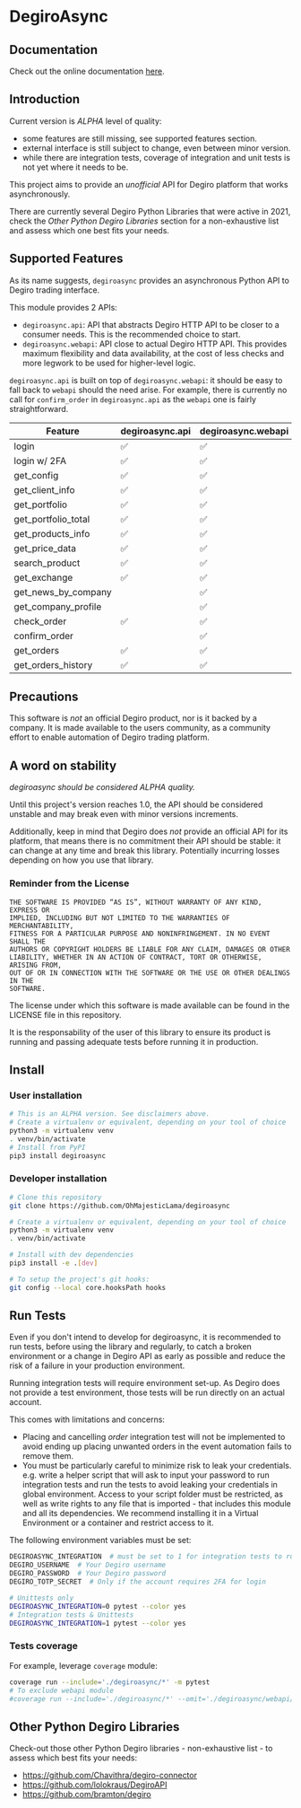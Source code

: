 # DegiroAsync

## Documentation

Check out the online documentation [here](https://ohmajesticlama.github.io/degiroasync/index.html).

## Introduction

Current version is _ALPHA_ level of quality:
- some features are still missing, see supported features section.
- external interface is still subject to change, even between minor version.
- while there are integration tests, coverage of integration and unit tests is
  not yet where it needs to be.


This project aims to provide an *unofficial* API for Degiro platform that works
asynchronously.

There are currently several Degiro Python Libraries that were
active in 2021, check the _Other Python Degiro Libraries_ section for a
non-exhaustive list and assess which one best fits your needs.


## Supported Features

As its name suggests, `degiroasync` provides an asynchronous Python API to
Degiro trading interface.

This module provides 2 APIs:
- `degiroasync.api`: API that abstracts Degiro HTTP API to be closer to
  a consumer needs. This is the recommended choice to start.
- `degiroasync.webapi`: API close to actual Degiro HTTP API.
  This provides maximum flexibility and data availability, at the cost of
  less checks and more legwork to be used for higher-level logic.

`degiroasync.api` is built on top of `degiroasync.webapi`: it should be easy
to fall back to `webapi` should the need arise. For example, there is currently
no call for `confirm_order` in `degiroasync.api` as the `webapi` one is fairly
straightforward.


| Feature             | degiroasync.api    | degiroasync.webapi |
|---------------------|--------------------|--------------------|
| login               | :white_check_mark: | :white_check_mark: |
| login w/ 2FA        | :white_check_mark: | :white_check_mark: |
| get_config          | :white_check_mark: | :white_check_mark: |
| get_client_info     | :white_check_mark: | :white_check_mark: |
| get_portfolio       | :white_check_mark: | :white_check_mark: |
| get_portfolio_total | :white_check_mark: | :white_check_mark: |
| get_products_info   | :white_check_mark: | :white_check_mark: |
| get_price_data      | :white_check_mark: | :white_check_mark: |
| search_product      | :white_check_mark: | :white_check_mark: |
| get_exchange        | :white_check_mark: | :white_check_mark: |
| get_news_by_company |                    | :white_check_mark: |
| get_company_profile |                    | :white_check_mark: |
| check_order         | :white_check_mark: | :white_check_mark: |
| confirm_order       |                    | :white_check_mark: |
| get_orders          | :white_check_mark: | :white_check_mark: |
| get_orders_history  | :white_check_mark: | :white_check_mark: |


## Precautions

This software is *not* an official Degiro product, nor is it backed by a company.
It is made available to the users community, as a community effort to enable
automation of Degiro trading platform.


## A word on stability
*degiroasync should be considered ALPHA quality.*

Until this project's version reaches 1.0, the API should be considered unstable
and may break even with minor versions increments.

Additionally, keep in mind that Degiro does *not* provide an official API
for its platform, that means there is no commitment their API should
be stable: it can change at any time and break this library. Potentially
incurring losses depending on how you use that library.


### Reminder from the License

```
THE SOFTWARE IS PROVIDED “AS IS”, WITHOUT WARRANTY OF ANY KIND, EXPRESS OR
IMPLIED, INCLUDING BUT NOT LIMITED TO THE WARRANTIES OF MERCHANTABILITY,
FITNESS FOR A PARTICULAR PURPOSE AND NONINFRINGEMENT. IN NO EVENT SHALL THE
AUTHORS OR COPYRIGHT HOLDERS BE LIABLE FOR ANY CLAIM, DAMAGES OR OTHER
LIABILITY, WHETHER IN AN ACTION OF CONTRACT, TORT OR OTHERWISE, ARISING FROM,
OUT OF OR IN CONNECTION WITH THE SOFTWARE OR THE USE OR OTHER DEALINGS IN THE
SOFTWARE.
```
The license under which this software is made available can be found in
the LICENSE file in this repository.

It is the responsability of the user of this library to ensure its
product is running and passing adequate tests before running it in production.


## Install

### User installation
```bash
# This is an ALPHA version. See disclaimers above.
# Create a virtualenv or equivalent, depending on your tool of choice
python3 -m virtualenv venv
. venv/bin/activate
# Install from PyPI
pip3 install degiroasync
```

### Developer installation
```bash
# Clone this repository
git clone https://github.com/OhMajesticLama/degiroasync

# Create a virtualenv or equivalent, depending on your tool of choice
python3 -m virtualenv venv
. venv/bin/activate

# Install with dev dependencies
pip3 install -e .[dev]

# To setup the project's git hooks:
git config --local core.hooksPath hooks
```

## Run Tests
Even if you don't intend to develop for degiroasync,
it is recommended to run tests, before using the library and regularly,
to catch a broken environment or a change in Degiro API as early
as possible and reduce the risk of a failure in your production environment.


Running integration tests will require environment set-up. As Degiro does not
provide a test environment, those tests will be run directly on an actual
account.

This comes with limitations and concerns:
- Placing and cancelling *order* integration test will not be implemented to
  avoid ending up placing unwanted orders in the event automation fails to
  remove them.
- You must be particularly careful to minimize risk to leak your credentials.
  e.g. write a helper script that will ask to input your password to run
  integration tests and run the tests to avoid leaking your credentials in
  global environment.
  Access to your script folder must be restricted, as well as write rights to
  any file that is imported - that includes this module and all its dependencies.
  We recommend installing it in a Virtual Environment or a container and restrict
  access to it.

The following environment variables must be set:
```bash
DEGIROASYNC_INTEGRATION  # must be set to 1 for integration tests to run
DEGIRO_USERNAME  # Your Degiro username
DEGIRO_PASSWORD  # Your Degiro password
DEGIRO_TOTP_SECRET  # Only if the account requires 2FA for login

```

```bash
# Unittests only
DEGIROASYNC_INTEGRATION=0 pytest --color yes
# Integration tests & Unittests
DEGIROASYNC_INTEGRATION=1 pytest --color yes
```

### Tests coverage
For example, leverage `coverage` module:
```bash
coverage run --include='./degiroasync/*' -m pytest
# To exclude webapi module
#coverage run --include='./degiroasync/*' --omit='./degiroasync/webapi/*' -m pytest
```


## Other Python Degiro Libraries

Check-out those other Python Degiro libraries - non-exhaustive list - to assess
which best fits your needs:
- https://github.com/Chavithra/degiro-connector
- https://github.com/lolokraus/DegiroAPI
- https://github.com/bramton/degiro
